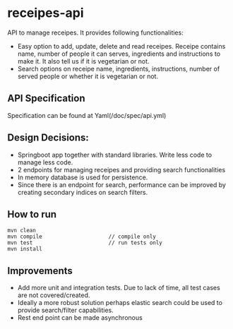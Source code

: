 # receipes-api

API to manage receipes. It provides following functionalities:
* Easy option to add, update, delete and read receipes. Receipe contains name, number of people it can serves, ingredients and instructions to make it. It also tell us if it is vegetarian or not.
* Search options on receipe name, ingredients, instructions, number of served people or whether it is vegetarian or not.

## API Specification
Specification can be found at Yaml(/doc/spec/api.yml)

## Design Decisions:
* Springboot app together with standard libraries. Write less code to manage less code.
* 2 endpoints for managing receipes and providing search functionalities 
* In memory database is used for persistence.
* Since there is an endpoint for search, performance can be improved by creating secondary indices on search filters.

## How to run
```
mvn clean
mvn compile                     // compile only
mvn test                        // run tests only
mvn install
```

## Improvements
* Add more unit and integration tests. Due to lack of time, all test cases are not covered/created.
* Ideally a more robust solution perhaps elastic search could be used to provide search/filter capabilities.
* Rest end point can be made asynchronous

